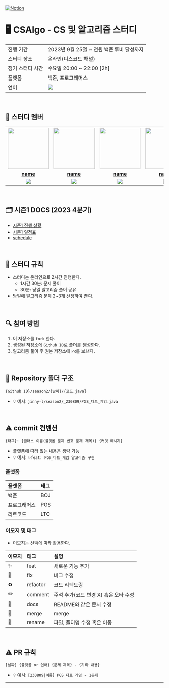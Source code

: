 <a href="https://www.notion.so/hyokikomori/Algorithm-Study-eeab1b7059824f96b2733d6bc7218428?pvs=4">
<img src="https://img.shields.io/badge/Notion-%23000000.svg?style=for-the-flat&amp;logo=notion&amp;logoColor=white" alt="Notion">
</a>

# 🖥 CSAlgo - CS 및 알고리즘 스터디

<table>
  <tr>
    <td>진행 기간</td>
    <td>2023년 9월 25일 ~ 전원 백준 루비 달성까지</td>
  </tr>
  <tr>
    <td>스터디 장소</td>
    <td>온라인(디스코드 채널)</td>
  </tr>
  <tr>
    <td>정기 스터디 시간</td>
    <td>수요일 20:00 ~ 22:00 [2h] 
  </tr>
  <tr>
    <td>플랫폼</td>
    <td>백준, 프로그래머스</td>
  </tr>
  <tr>
    <td>언어</td>
    <td><img src="https://img.shields.io/badge/Java-007396.svg?&style=for-the-badge&logo=Java&logoColor=white"> 
    </td>
  </tr>
</table>

<br/>

## 🤖 스터디 멤버

<table>
 <tr>
    <td align="center"><a href="https://github.com/jinny-l"><img src="https://avatars.githubusercontent.com/torvalds" width="130px;" alt=""></a></td>
    <td align="center"><a href="https://github.com/HyowonSin"><img src="https://avatars.githubusercontent.com/torvalds" width="130px;" alt=""></a></td>
    <td align="center"><a href="https://github.com/jaea-kim"><img src="https://avatars.githubusercontent.com/torvalds" width="130px;" alt=""></a></td>
    <td align="center"><a href="https://github.com/JeonHyoChang"><img src="https://avatars.githubusercontent.com/torvalds" width="130px;" alt=""></a></td>
    <td align="center"><a href="https://github.com/Gwonwoo-Nam"><img src="https://avatars.githubusercontent.com/torvalds" width="130px;" alt=""></a></td>
    <td align="center"><a href="https://github.com/da9dac"><img src="https://avatars.githubusercontent.com/da9dac" width="130px;" alt=""></a></td>
  </tr>
  <tr>
    <td align="center"><a href="https://github.com/torvalds"><b>name</b></a></td>
    <td align="center"><a href="https://github.com/torvalds"><b>name</b></a></td>
    <td align="center"><a href="https://github.com/torvalds"><b>name</b></a></td>
    <td align="center"><a href="https://github.com/torvalds"><b>name</b></a></td>
    <td align="center"><a href="https://github.com/torvalds"><b>name</b></a></td>
    <td align="center"><a href="https://github.com/da9dac"><b>da9dac</b></a></td>
  </tr>
  <tr> 
    <td align="center"><img src="https://img.shields.io/badge/Java-007396.svg?&style=for-the-badge&logo=Java&logoColor=white"></td>
    <td align="center"><img src="https://img.shields.io/badge/Java-007396?style=for-the-badge&logo=java&logoColor=white"></td>
    <td align="center"><img src="https://img.shields.io/badge/Java-007396?style=for-the-badge&logo=java&logoColor=white"></td>
    <td align="center"><img src="https://img.shields.io/badge/Java-007396?style=for-the-badge&logo=java&logoColor=white"></td>
    <td align="center"><img src="https://img.shields.io/badge/Java-007396?style=for-the-badge&logo=java&logoColor=white"></td>
    <td align="center"><img src="https://img.shields.io/badge/Java-007396?style=for-the-badge&logo=java&logoColor=white"></td>
  </tr> 
</table>

<br/>

## 🗂️ 시즌1 DOCS (2023 4분기)
- [시즌1 진행 상황](https://github.com/CodeSquad-2023-BE-Study/Algorithm-Study/blob/main/docs/%EC%A7%84%ED%96%89%EC%83%81%ED%99%A9/%EC%8B%9C%EC%A6%8C1_2%EC%9B%94-7%EC%9B%94_%EC%A7%84%ED%96%89%EC%83%81%ED%99%A9.md)
- [시즌1 일정표](https://github.com/CodeSquad-2023-BE-Study/Algorithm-Study/blob/main/docs/%EB%AC%B8%EC%A0%9C/%EC%8B%9C%EC%A6%8C1_2%EC%9B%94-7%EC%9B%94_%EB%AC%B8%EC%A0%9C.md)
- [schedule](https://github.com/encrypted-def/basic-algo-lecture/blob/master/workbook.md)

<br/>

## 📌 스터디 규칙
- 스터디는 온라인으로 2시간 진행한다.
    - 1시간 30분: 문제 풀이
    - 30분: 당일 알고리즘 풀이 공유
- 당일에 알고리즘 문제 2~3개 선정하여 푼다.

<br/>

## 🔍 참여 방법
1. 이 저장소를 `fork` 한다.
2. 생성된 저장소에 `Github ID`로 폴더를 생성한다.
3. 알고리즘 풀이 후 원본 저장소에 `PR`를 보낸다.

<br/>

## 📁 Repository 폴더 구조
```
{Github ID}/season2/{날짜}/{코드.java}
```

- 💡 예시: `jinny-l/season2/_230809/PGS_다트_게임.java`

<br/>

## ⚠️ commit 컨벤션

```
{태그}: {클래스 이름(플랫폼_문제 번호_문제 제목)} {커밋 메시지}
```

- 플랫폼에 따라 없는 내용은 생략 가능
- 💡 예시: `✨feat: PGS_다트_게임 알고리즘 구현`

### 플랫폼

| 플랫폼    | 태그  |
|:-------|:----|
| 백준     | BOJ |
| 프로그래머스 | PGS |
| 리트코드   | LTC |

### 이모지 및 태그

- 이모지는 선택에 따라 활용한다.

| 이모지 | 태그       | 설명                      |
|:----|:---------|:------------------------|
| ✨   | feat     | 새로운 기능 추가               |
| 🐛  | fix      | 버그 수정                   |
| ♻️  | refactor | 코드 리팩토링                 |
| ✏️  | comment  | 주석 추가(코드 변경 X) 혹은 오타 수정 |
| 📝  | docs     | README와 같은 문서 수정        |
| 🔀  | merge    | merge                   |
| 🚚  | rename   | 파일, 폴더명 수정 혹은 이동        |


<br/>

## ⚠️ PR 규칙

```
[날짜] {플랫폼 or 언어} {문제 제목} - {기타 내용}
```

- 💡 예시: `[230809|이름] PGS 다트 게임 - 1문제`

---

<br/>
